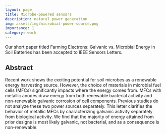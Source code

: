 ```yaml
---
layout: page
title: Microbe-powered sensors
description: natural power generation
img: assets/img/microbial-power-source.png
importance: 1
category: work
---
```


Our short paper titled Farming Electrons: Galvanic vs. Microbial Energy in Soil Batteries has been accepted to IEEE Sensors Letters.

## Abstract

Recent work shows the exciting potential for soil microbes as a renewable energy harvesting source. However, the choice of materials in microbial fuel cells (MFCs) significantly impacts where the energy comes from. MFCs with metallic anodes draw energy from both renewable bacterial activity and non-renewable galvanic corrosion of cell components. Previous studies do not analyze these two power sources separately. This letter clarifies the behavior of metallic MFCs by characterizing galvanic activity separately from biological activity. We find that the majority of energy attained from prior designs is most likely galvanic, not bacterial, and as a consequence is non-renewable.
